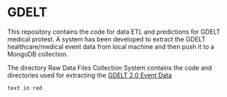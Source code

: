 # GDELT

This repository contains the code for data ETL and predictions for GDELT medical protest. A system has been developed to extract the GDELT healthcare/medical event data from local machine and then push it to a MongoDB collection.

The directory Raw Data Files Collection System contains the code and directories used for extracting the [GDELT 2.0 Event Data](https://blog.gdeltproject.org/gdelt-2-0-our-global-world-in-realtime/)

```diff
text in red
```
